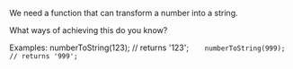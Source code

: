 We need a function that can transform a number into a string.

What ways of achieving this do you know?

Examples:
numberToString(123); // returns '123';`   
numberToString(999); // returns '999';`